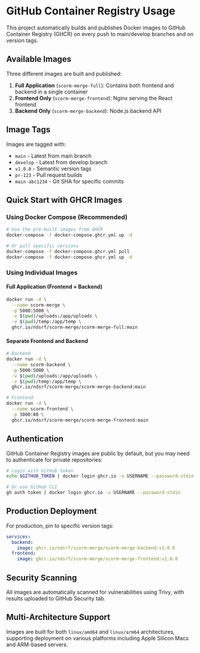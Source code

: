 # GitHub Container Registry Usage

This project automatically builds and publishes Docker images to GitHub Container Registry (GHCR) on every push to main/develop branches and on version tags.

## Available Images

Three different images are built and published:

1. **Full Application** (`scorm-merge-full`): Contains both frontend and backend in a single container
2. **Frontend Only** (`scorm-merge-frontend`): Nginx serving the React frontend
3. **Backend Only** (`scorm-merge-backend`): Node.js backend API

## Image Tags

Images are tagged with:
- `main` - Latest from main branch
- `develop` - Latest from develop branch  
- `v1.0.0` - Semantic version tags
- `pr-123` - Pull request builds
- `main-abc1234` - Git SHA for specific commits

## Quick Start with GHCR Images

### Using Docker Compose (Recommended)

```bash
# Use the pre-built images from GHCR
docker-compose -f docker-compose.ghcr.yml up -d

# Or pull specific versions
docker-compose -f docker-compose.ghcr.yml pull
docker-compose -f docker-compose.ghcr.yml up -d
```

### Using Individual Images

#### Full Application (Frontend + Backend)
```bash
docker run -d \
  --name scorm-merge \
  -p 5000:5000 \
  -v $(pwd)/uploads:/app/uploads \
  -v $(pwd)/temp:/app/temp \
  ghcr.io/ndsrf/scorm-merge/scorm-merge-full:main
```

#### Separate Frontend and Backend
```bash
# Backend
docker run -d \
  --name scorm-backend \
  -p 5000:5000 \
  -v $(pwd)/uploads:/app/uploads \
  -v $(pwd)/temp:/app/temp \
  ghcr.io/ndsrf/scorm-merge/scorm-merge-backend:main

# Frontend  
docker run -d \
  --name scorm-frontend \
  -p 3000:80 \
  ghcr.io/ndsrf/scorm-merge/scorm-merge-frontend:main
```

## Authentication

GitHub Container Registry images are public by default, but you may need to authenticate for private repositories:

```bash
# Login with GitHub token
echo $GITHUB_TOKEN | docker login ghcr.io -u USERNAME --password-stdin

# Or use GitHub CLI
gh auth token | docker login ghcr.io -u USERNAME --password-stdin
```

## Production Deployment

For production, pin to specific version tags:

```yaml
services:
  backend:
    image: ghcr.io/ndsrf/scorm-merge/scorm-merge-backend:v1.0.0
  frontend:
    image: ghcr.io/ndsrf/scorm-merge/scorm-merge-frontend:v1.0.0
```

## Security Scanning

All images are automatically scanned for vulnerabilities using Trivy, with results uploaded to GitHub Security tab.

## Multi-Architecture Support

Images are built for both `linux/amd64` and `linux/arm64` architectures, supporting deployment on various platforms including Apple Silicon Macs and ARM-based servers.